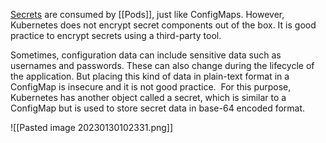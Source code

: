 [Secrets](https://kubernetes.io/docs/concepts/configuration/secret/) are consumed by [[Pods]], just like ConfigMaps. However, Kubernetes does not encrypt secret components out of the box. It is good practice to encrypt secrets using a third-party tool.

Sometimes, configuration data can include sensitive data such as usernames and passwords. These can also change during the lifecycle of the application. But placing this kind of data in plain-text format in a ConfigMap is insecure and it is not good practice.  For this purpose, Kubernetes has another object called a secret, which is similar to a ConfigMap but is used to store secret data in base-64 encoded format. 

![[Pasted image 20230130102331.png]]
